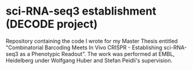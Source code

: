 # sci-RNA-seq3 establishment (DECODE project)
Repository containing the code I wrote for my Master Thesis entitled "Combinatorial Barcoding Meets In Vivo CRISPR - Establishing sci-RNA-seq3 as a Phenotypic Readout". The work was performed at EMBL, Heidelberg under Wolfgang Huber and Stefan Peidli's supervision.
